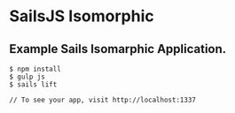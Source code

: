 # SailsJS Isomorphic

## Example Sails Isomarphic Application.

~~~
$ npm install
$ gulp js
$ sails lift

// To see your app, visit http://localhost:1337
~~~
